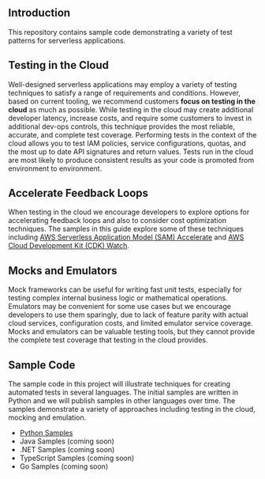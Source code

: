 ## Introduction
This repository contains sample code demonstrating a variety of test patterns for serverless applications.

## Testing in the Cloud
Well-designed serverless applications may employ a variety of testing techniques to satisfy a range of requirements and conditions. However, based on current tooling, we recommend customers **focus on testing in the cloud** as much as possible. While testing in the cloud may create additional developer latency, increase costs, and require some customers to invest in additional dev-ops controls, this technique provides the most reliable, accurate, and complete test coverage. Performing tests in the context of the cloud allows you to test IAM policies, service configurations, quotas, and the most up to date API signatures and return values. Tests run in the cloud are most likely to produce consistent results as your code is promoted from environment to environment.

## Accelerate Feedback Loops
When testing in the cloud we encourage developers to explore options for accelerating feedback loops and also to consider cost optimization techniques. The samples in this guide explore some of these techniques including [AWS Serverless Application Model (SAM) Accelerate](https://aws.amazon.com/blogs/compute/accelerating-serverless-development-with-aws-sam-accelerate/) and [AWS Cloud Development Kit (CDK) Watch](https://aws.amazon.com/blogs/developer/increasing-development-speed-with-cdk-watch/).

## Mocks and Emulators
Mock frameworks can be useful for writing fast unit tests, especially for testing complex internal business logic or mathematical operations. Emulators may be convenient for some use cases but we encourage developers to use them sparingly, due to lack of feature parity with actual cloud services, configuration costs, and limited emulator service coverage. Mocks and emulators can be valuable testing tools, but they cannot provide the complete test coverage that testing in the cloud provides.  

## Sample Code
The sample code in this project will illustrate techniques for creating automated tests in several languages. The initial samples are written in Python and we will publish samples in other languages over time. The samples demonstrate a variety of approaches including testing in the cloud, mocking and emulation. 

- [Python Samples](./python-test-samples/)
- Java Samples (coming soon)
- .NET Samples (coming soon)
- TypeScript Samples (coming soon)
- Go Samples (coming soon)

